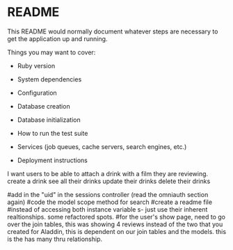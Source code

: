 # README

This README would normally document whatever steps are necessary to get the
application up and running.

Things you may want to cover:

* Ruby version

* System dependencies

* Configuration

* Database creation

* Database initialization

* How to run the test suite

* Services (job queues, cache servers, search engines, etc.)

* Deployment instructions

I want users to be able to attach a drink with a film they are reviewing.
create a drink
see all their drinks
update their drinks
delete their drinks


#add in the "uid" in the sessions controller (read the omniauth section again)
#code the model scope method for search
#create a readme file
#instead of accessing both instance variable s- just use their inherent realtionships. some refactored spots.
#for the user's show page, need to go over the join tables, this was showing 4 reviews instead of the two that you created for Aladdin, this is dependent on our join tables and the models.  this is the has many thru relationship.
